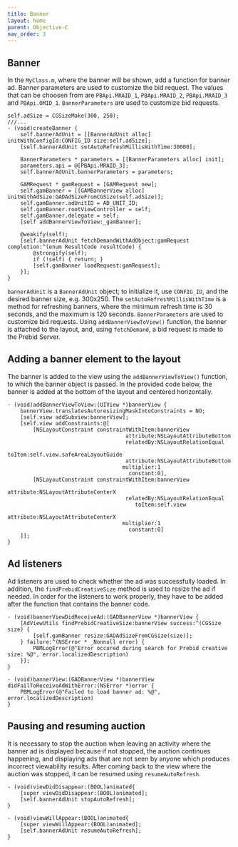 ```yaml
---
title: Banner
layout: home
parent: Objective-C
nav_order: 3
---
```


## Banner
In the `MyClass.m`, where the banner will be shown, add a function for banner ad. Banner parameters are used to customize the bid request. The values that can be choosen from are `PBApi.MRAID_1`, `PBApi.MRAID_2`, `PBApi.MRAID_3` and `PBApi.OMID_1`.
`BannerParameters` are used to customize bid requests. 
```objc
self.adSize = CGSizeMake(300, 250);
///...
- (void)createBanner {
    self.bannerAdUnit = [[BannerAdUnit alloc] initWithConfigId:CONFIG_ID size:self.adSize];
    [self.bannerAdUnit setAutoRefreshMillisWithTime:30000];

    BannerParameters * parameters = [[BannerParameters alloc] init];
    parameters.api = @[PBApi.MRAID_3];
    self.bannerAdUnit.bannerParameters = parameters;

    GAMRequest * gamRequest = [GAMRequest new];
    self.gamBanner = [[GAMBannerView alloc] initWithAdSize:GADAdSizeFromCGSize(self.adSize)];
    self.gamBanner.adUnitID = AD_UNIT_ID;
    self.gamBanner.rootViewController = self;
    self.gamBanner.delegate = self;
    [self addBannerViewToView:_gamBanner];

    @weakify(self);
    [self.bannerAdUnit fetchDemandWithAdObject:gamRequest completion:^(enum ResultCode resultCode) {
        @strongify(self);
        if (!self) { return; }
        [self.gamBanner loadRequest:gamRequest];
    }];
}
```
`bannerAdUnit` is a `BannerAdUnit` object; to initialize it, use `CONFIG_ID`, and the desired banner size, e.g. 300x250. The `setAutoRefreshMillisWithTime` is a method for refreshing banners, where the minimum refresh time is 30 seconds, and the maximum is 120 seconds.
`BannerParameters` are used to customize bid requests. Using `addBannerViewToView()` function, the banner is attached to the layout, and, using `fetchDemand`, a bid request is made to the Prebid Server.

## Adding a banner element to the layout
The banner is added to the view using the `addBannerViewToView()` function, to which the banner object is passed. In the provided code below, the banner is added at the bottom of the layout and centered horizontally.
```objc
- (void)addBannerViewToView:(UIView *)bannerView {
    bannerView.translatesAutoresizingMaskIntoConstraints = NO;
    [self.view addSubview:bannerView];
    [self.view addConstraints:@[
        [NSLayoutConstraint constraintWithItem:bannerView
                                     attribute:NSLayoutAttributeBottom
                                     relatedBy:NSLayoutRelationEqual
                                        toItem:self.view.safeAreaLayoutGuide
                                     attribute:NSLayoutAttributeBottom
                                    multiplier:1
                                      constant:0],
        [NSLayoutConstraint constraintWithItem:bannerView
                                     attribute:NSLayoutAttributeCenterX
                                     relatedBy:NSLayoutRelationEqual
                                        toItem:self.view
                                     attribute:NSLayoutAttributeCenterX
                                    multiplier:1
                                      constant:0]
    ]];
}
```

## Ad listeners
Ad listeners are used to check whether the ad was successfully loaded. In addition, the `findPrebidCreativeSize` method is used to resize the ad if needed. In order for the listeners to work properly, they have to be added after the function that contains the banner code.
```objc
- (void)bannerViewDidReceiveAd:(GADBannerView *)bannerView {
    [AdViewUtils findPrebidCreativeSize:bannerView success:^(CGSize size) {
        [self.gamBanner resize:GADAdSizeFromCGSize(size)];
    } failure:^(NSError * _Nonnull error) {
        PBMLogError(@"Error occured during search for Prebid creative size: %@", error.localizedDescription)
    }];
}

- (void)bannerView:(GADBannerView *)bannerView didFailToReceiveAdWithError:(NSError *)error {
    PBMLogError(@"Failed to load banner ad: %@", error.localizedDescription)
}
```
## Pausing and resuming auction
It is necessary to stop the auction when leaving an activity where the banner ad is displayed because if not stopped, the auction continues happening, and displaying ads that are not seen by anyone which produces incorrect viewability results. After coming back to the view where the auction was stopped, it can be resumed using `resumeAutoRefresh`.
```objc
- (void)viewDidDisappear:(BOOL)animated{
    [super viewDidDisappear:(BOOL)animated];
    [self.bannerAdUnit stopAutoRefresh];
}

- (void)viewWillAppear:(BOOL)animated{
    [super viewWillAppear:(BOOL)animated];
    [self.bannerAdUnit resumeAutoRefresh];
}
```
